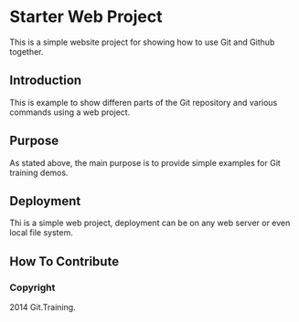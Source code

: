 # Starter Web Project

This is a simple website project for
showing how to use Git and Github together.

## Introduction

This is example to show differen parts
of the Git repository and various commands
using a web project.

## Purpose

As stated above, the main purpose is to provide simple examples for Git training demos.

## Deployment

Thi is a simple web project, deployment can be on any web server or even local file system.

## How To Contribute

### Copyright

2014 Git.Training.